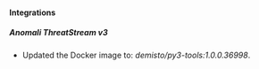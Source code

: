 #### Integrations
##### Anomali ThreatStream v3
- Updated the Docker image to: *demisto/py3-tools:1.0.0.36998*.
